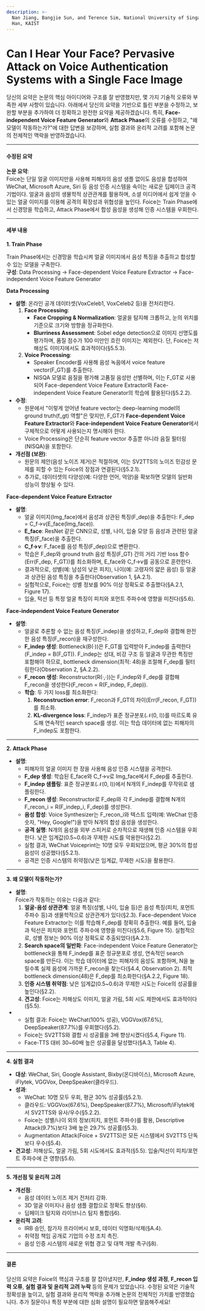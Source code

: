 ```yaml
---
description: >-
  Nan Jiang, Bangjie Sun, and Terence Sim, National University of Singapore; Jun
  Han, KAIST
---
```


# Can I Hear Your Face? Pervasive Attack on Voice Authentication Systems with a Single Face Image

당신의 요약은 논문의 핵심 아이디어와 구조를 잘 반영했지만, 몇 가지 기술적 오류와 부족한 세부 사항이 있습니다. 아래에서 당신의 요약을 기반으로 틀린 부분을 수정하고, 보완할 부분을 추가하여 더 정확하고 완전한 요약을 제공하겠습니다. 특히, **Face-independent Voice Feature Generator**와 **Attack Phase**의 오류를 수정하고, "왜 모델이 작동하는가?"에 대한 답변을 보강하며, 실험 결과와 윤리적 고려를 포함해 논문의 전체적인 맥락을 반영하겠습니다.

***

#### **수정된 요약**

**논문 요약**:\
Foice는 단일 얼굴 이미지만을 사용해 피해자의 음성 샘플 없이도 음성을 합성하여 WeChat, Microsoft Azure, Siri 등 음성 인증 시스템을 속이는 새로운 딥페이크 공격 기법이다. 얼굴과 음성의 생물학적 상관관계를 활용하며, 소셜 미디어에서 쉽게 얻을 수 있는 얼굴 이미지를 이용해 공격의 확장성과 위협성을 높인다. Foice는 Train Phase에서 신경망을 학습하고, Attack Phase에서 합성 음성을 생성해 인증 시스템을 우회한다.

***

#### **세부 내용**

**1. Train Phase**

Train Phase에서는 신경망을 학습시켜 얼굴 이미지에서 음성 특징을 추출하고 합성할 수 있는 모델을 구축한다.\
**구성**: Data Processing → Face-dependent Voice Feature Extractor → Face-independent Voice Feature Generator

**Data Processing**

* **설명**: 온라인 공개 데이터셋(VoxCeleb1, VoxCeleb2 등)을 전처리한다.
  1. **Face Processing**:
     * **Face Cropping & Normalization**: 얼굴을 탐지해 크롭하고, 눈의 위치를 기준으로 크기와 방향을 정규화한다.
     * **Blurriness Assessment**: Sobel edge detection으로 이미지 선명도를 평가하며, 품질 점수가 100 미만인 흐린 이미지는 제외한다. 단, Foice는 저해상도 이미지에서도 효과적이다(§5.5.3).
  2. **Voice Processing**:
     * Speaker Encoder를 사용해 음성 녹음에서 voice feature vector(F\_GT)를 추출한다.
     * NISQA 모델로 음질을 평가해 고품질 음성만 선별하며, 이는 F\_GT로 사용되어 Face-dependent Voice Feature Extractor와 Face-independent Voice Feature Generator의 학습에 활용된다(§5.2.2).
* **수정**:
  * 원문에서 "이렇게 얻어낸 feature vector는 deep-learning model의 ground truth(f\_gt) 역할"은 맞지만, F\_GT가 **Face-dependent Voice Feature Extractor**와 **Face-independent Voice Feature Generator**에서 구체적으로 어떻게 사용되는지 명시해야 한다.
  * Voice Processing은 단순히 feature vector 추출뿐 아니라 음질 필터링(NISQA)을 포함한다.
* **개선점 (보완)**:
  * 원문의 제안(음성 노이즈 제거)은 적절하며, 이는 SV2TTS의 노이즈 민감성 문제를 피할 수 있는 Foice의 장점과 연결된다(§5.2.1).
  * 추가로, 데이터셋의 다양성(예: 다양한 언어, 억양)을 확보하면 모델의 일반화 성능이 향상될 수 있다.

**Face-dependent Voice Feature Extractor**

* **설명**:
  * 얼굴 이미지(Img\_face)에서 음성과 상관된 특징(F\_dep)을 추출한다: F\_dep = C\_f->v(E\_face(Img\_face)).
  * **E\_face**: ResNet 같은 CNN으로, 성별, 나이, 입술 모양 등 음성과 관련된 얼굴 특징(F\_face)을 추출한다.
  * **C\_f->v**: F\_face를 음성 특징(F\_dep)으로 변환한다.
  * 학습은 F\_dep와 ground truth 음성 특징(F\_GT) 간의 거리 기반 loss 함수(Err(F\_dep, F\_GT))를 최소화하며, E\_face와 C\_f->v를 공동으로 훈련한다.
  * 결과적으로, 성별(예: 남성의 낮은 피치), 나이(예: 고령자의 얇은 음성) 등 얼굴과 상관된 음성 특징을 추출한다(Observation 1, §A.2.1).
  * 실험적으로, Foice는 성별 정보를 90% 이상 정확도로 추출했다(§A.2.1, Figure 17).
  * 입술, 턱선 등 특정 얼굴 특징이 피치와 포먼트 주파수에 영향을 미친다(§5.6).

**Face-independent Voice Feature Generator**

* **설명**:
  * 얼굴로 추론할 수 없는 음성 특징(F\_indep)을 생성하고, F\_dep와 결합해 완전한 음성 특징(F\_recon)을 재구성한다.
  * **F\_indep 생성**: Bottleneck(B(·))은 F\_GT를 입력받아 F\_indep를 출력한다(F\_indep = B(F\_GT)). F\_indep는 성대, 비강 구조 등 얼굴과 무관한 특징만 포함해야 하므로, bottleneck dimension(최적: 48)을 조절해 F\_dep를 필터링한다(Observation 2, §A.2.2).
  * **F\_recon 생성**: Reconstructor(R(·,·))는 F\_indep와 F\_dep를 결합해 F\_recon을 생성한다(F\_recon = R(F\_indep, F\_dep)).
  * **학습**: 두 가지 loss를 최소화한다:
    1. **Reconstruction error**: F\_recon과 F\_GT의 차이(Err(F\_recon, F\_GT))를 최소화.
    2. **KL-divergence loss**: F\_indep가 표준 정규분포(𝒩(0, I))를 따르도록 유도해 연속적인 search space를 생성. 이는 학습 데이터에 없는 피해자의 F\_indep도 포함한다.

***

**2. Attack Phase**

* **설명**:
  * 피해자의 얼굴 이미지 한 장을 사용해 음성 인증 시스템을 공격한다.
  * **F\_dep 생성**: 학습된 E\_face와 C\_f->v로 Img\_face에서 F\_dep를 추출한다.
  * **F\_indep 샘플링**: 표준 정규분포(𝒩(0, I))에서 N개의 F\_indep를 무작위로 샘플링한다.
  * **F\_recon 생성**: Reconstructor로 F\_dep와 각 F\_indep를 결합해 N개의 F\_recon\_i = R(F\_indep\_i, F\_dep)를 생성한다.
  * **음성 합성**: Voice Synthesizer는 F\_recon\_i와 텍스트 입력(예: WeChat 인증 숫자, "Hey, Google!")을 받아 N개의 합성 음성을 생성한다.
  * **공격 실행**: N개의 음성을 외부 스피커로 순차적으로 재생해 인증 시스템을 우회한다. 낮은 임계값(0.5\~0.6)과 무제한 시도를 악용한다(§2.2).
  * 실험 결과, WeChat Voiceprint는 10명 모두 우회되었으며, 평균 30%의 합성 음성이 성공했다(§5.2.1).
  * 공격은 인증 시스템의 취약점(낮은 임계값, 무제한 시도)을 활용한다.

***

**3. 왜 모델이 작동하는가?**

* **설명**:\
  Foice가 작동하는 이유는 다음과 같다:
  1. **얼굴-음성 상관관계**: 얼굴 특징(성별, 나이, 입술 등)은 음성 특징(피치, 포먼트 주파수 등)과 생물학적으로 상관관계가 있다(§2.3). Face-dependent Voice Feature Extractor는 이를 학습해 F\_dep를 정확히 추출한다. 예를 들어, 입술과 턱선은 피치와 포먼트 주파수에 영향을 미친다(§5.6, Figure 15). 실험적으로, 성별 정보는 90% 이상 정확도로 추출되었다(§A.2.1).
  2. **Search space의 일반화**: Face-independent Voice Feature Generator는 bottleneck을 통해 F\_indep를 표준 정규분포로 생성, 연속적인 search space를 만든다. 이는 학습 데이터에 없는 피해자의 음성도 포함하며, N을 늘릴수록 실제 음성에 가까운 F\_recon을 찾는다(§4.4, Observation 2). 최적 bottleneck dimension(48)은 F\_dep를 최소화한다(§A.2.2, Figure 18).
  3. **인증 시스템 취약점**: 낮은 임계값(0.5\~0.6)과 무제한 시도는 Foice의 성공률을 높인다(§2.2).
  4. **견고성**: Foice는 저해상도 이미지, 얼굴 가림, 5회 시도 제한에서도 효과적이다(§5.5).
*
  * 실험 결과: Foice는 WeChat(100% 성공), VGGVox(67.6%), DeepSpeaker(87.7%)를 우회했다(§5.2).
  * Foice는 SV2TTS와 결합 시 성공률을 3배 향상시켰다(§5.4, Figure 11).
  * Face-TTS 대비 30\~60배 높은 성공률을 달성했다(§A.3, Table 4).

***

**4. 실험 결과**

* **대상**: WeChat, Siri, Google Assistant, Bixby(온디바이스), Microsoft Azure, iFlytek, VGGVox, DeepSpeaker(클라우드).
* **성과**:
  * WeChat: 10명 모두 우회, 평균 30% 성공률(§5.2.1).
  * 클라우드: VGGVox(67.6%), DeepSpeaker(87.7%), Microsoft/iFlytek에서 SV2TTS와 유사/우수(§5.2.2).
  * Foice는 성별/나이 외의 정보(피치, 포먼트 주파수)를 활용, Descriptive Attack(9.7%)보다 3배 높은 29.7% 성공률(§5.3).
  * Augmentation Attack(Foice + SV2TTS)은 모든 시스템에서 SV2TTS 단독보다 우수(§5.4).
* **견고성**: 저해상도, 얼굴 가림, 5회 시도에서도 효과적(§5.5). 입술/턱선이 피치/포먼트 주파수에 큰 영향(§5.6).

***

**5. 개선점 및 윤리적 고려**

* **개선점**:
  * 음성 데이터 노이즈 제거 전처리 강화.
  * 3D 얼굴 이미지나 음성 샘플 결합으로 정확도 향상(§6).
  * 딥페이크 탐지와 라이브니스 탐지 통합(§6).
* **윤리적 고려**:
  * IRB 승인, 참가자 프라이버시 보호, 데이터 익명화/삭제(§A.4).
  * 취약점 책임 공개로 기업의 수정 조치 촉진.
  * 음성 인증 시스템의 새로운 위협 경고 및 대책 개발 촉구(§8).

***

#### **결론**

당신의 요약은 Foice의 핵심과 구조를 잘 잡아냈지만, **F\_indep 생성 과정**, **F\_recon 입력 오류**, **실험 결과 및 윤리적 고려 누락** 등의 문제가 있었습니다. 수정된 요약은 기술적 정확성을 높이고, 실험 결과와 윤리적 맥락을 추가해 논문의 전체적인 가치를 반영했습니다. 추가 질문이나 특정 부분에 대한 심화 설명이 필요하면 말씀해주세요!
